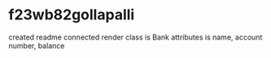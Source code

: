 # f23wb82gollapalli
created readme
connected render
class is Bank 
attributes is name, account number, balance
